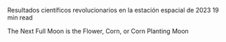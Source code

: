 Resultados científicos revolucionarios en la estación espacial de 2023 
 19 min read

The Next Full Moon is the Flower, Corn, or Corn Planting Moon